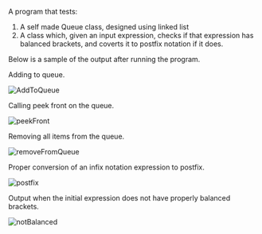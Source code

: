 A program that tests:
1. A self made Queue class, designed using linked list
2. A class which, given an input expression, checks if that expression has balanced brackets, and coverts it to postfix notation if it does.

Below is a sample of the output after running the program.


Adding to queue.

![AddToQueue](https://github.com/LordoftheBirds/CS303Assignment3/assets/70674195/ec76fcc4-cf94-48ec-84e4-485a09484168)



Calling peek front on the queue.

![peekFront](https://github.com/LordoftheBirds/CS303Assignment3/assets/70674195/7b8b0bb1-0b37-4b72-a069-3ba4e21e6805)



Removing all items from the queue.

![removeFromQueue](https://github.com/LordoftheBirds/CS303Assignment3/assets/70674195/67bbad54-e3a5-4d5d-8f97-243725500080)



Proper conversion of an infix notation expression to postfix.

![postfix](https://github.com/LordoftheBirds/CS303Assignment3/assets/70674195/54ab8787-741c-4885-8717-5eee24157aba)



Output when the initial expression does not have properly balanced brackets.

![notBalanced](https://github.com/LordoftheBirds/CS303Assignment3/assets/70674195/b3f045d1-e5d0-4bf8-aafb-174cbd5a99f2)
